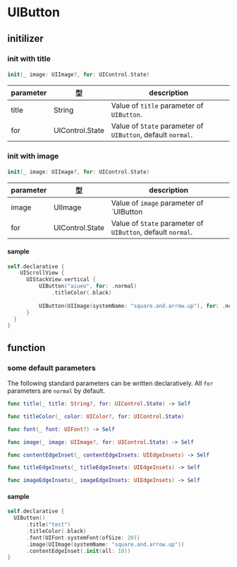 # UIButton

## initilizer

### init with title

#### 
```swift
init(_ image: UIImage?, for: UIControl.State)
```

|  parameter | 型 | description |
| ---- | ---- | ---- |
| title | String | Value of `title` parameter of `UIButton`. |
| for | UIControl.State | Value of `State` parameter of `UIButton`, default `normal`. |

### init with image

#### 
```swift
init(_ image: UIImage?, for: UIControl.State)
```

|  parameter | 型 | description |
| ---- | ---- | ---- |
| image | UIImage | Value of `image` parameter of `UIButton |
| for | UIControl.State | Value of `State` parameter of `UIButton`, default `normal`. |

#### sample

```swift
self.declarative {
    UIScrollView {
      UIStackView.vertical {
          UIButton("aiueo", for: .normal)
              .titleColor(.black)
   
          UIButton(UIImage(systemName: "square.and.arrow.up"), for: .normal)
      }
  }
}
```

## function

### some default parameters

The following standard parameters can be written declaratively.
All `for` parameters are `normal` by default.

```swift
func title(_ title: String?, for: UIControl.State) -> Self

func titleColor(_ color: UIColor?, for: UIControl.State)

func font(_ font: UIFont?) -> Self

func image(_ image: UIImage?, for: UIControl.State) -> Self

func contentEdgeInset(_ contentEdgeInsets: UIEdgeInsets) -> Self

func titleEdgeInsets(_ titleEdgeInsets: UIEdgeInsets) -> Self

func imageEdgeInsets(_ imageEdgeInsets: UIEdgeInsets) -> Self
```

#### sample

```swift
self.declarative {
  UIButton()
      .title("test")
      .titleColor(.black)
      .font(UIFont.systemFont(ofSize: 20))
      .image(UIImage(systemName: "square.and.arrow.up"))
      .contentEdgeInset(.init(all: 10))
}
```

